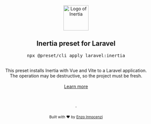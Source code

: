 <p align="center">
  <br />
  <a href="https://preset.dev">
    <img width="80" src="https://raw.githubusercontent.com/innocenzi/awesome-inertiajs/main/assets/logo.svg" alt="Logo of Inertia">
  </a>
  <br />
</p>

<h2 align="center">Inertia preset for Laravel</h2>
<pre><div align="center">npx @preset/cli apply laravel:inertia</div></pre>

<br />

<div align="center">
  This preset installs Inertia with Vue and Vite to a Laravel application.
  <br />
  The operation may be destructive, so the project must be fresh.
  <br />
  <br />
  <a href="https://preset.dev">Learn more</a>
</div>

<p align="center">
  <br />
  <br />
  ·
  <br />
  <br />
  <sub>Built with ❤︎ by <a href="https://github.com/enzoinnocenzi">Enzo Innocenzi</a>
</p>
